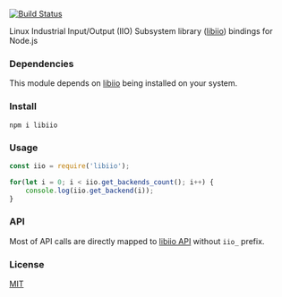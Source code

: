 [![Build Status](https://travis-ci.org/drom/node-iio.svg?branch=master)](https://travis-ci.org/drom/node-iio)

Linux Industrial Input/Output (IIO) Subsystem library ([libiio](http://analogdevicesinc.github.io/libiio/)) bindings for Node.js

### Dependencies

This module depends on [libiio](http://analogdevicesinc.github.io/libiio/) being installed on your system.

### Install

`npm i libiio`

### Usage

```js
const iio = require('libiio');

for(let i = 0; i < iio.get_backends_count(); i++) {
    console.log(iio.get_backend(i));
}
```

### API

Most of API calls are directly mapped to [libiio API](http://analogdevicesinc.github.io/libiio/) without `iio_` prefix.

### License

[MIT](LICENSE)
